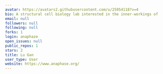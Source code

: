 ```yaml
---
avatar: https://avatars2.githubusercontent.com/u/25954118?v=4
bio: A structural cell biology lab interested in the inner-workings of the cell nucleus.
email: null
followers: null
following: null
forks: 1
login: anaphaze
open_issues: null
public_repos: 1
stars: 2
title: Lu Gan
user_type: User
website: https://www.anaphase.org/
---
```

